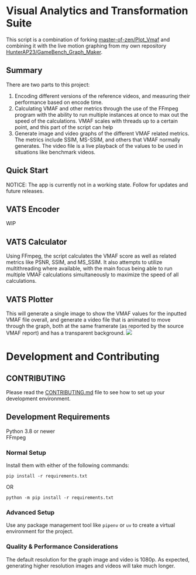 # Visual Analytics and Transformation Suite
This script is a combination of forking
[master-of-zen/Plot_Vmaf](https://github.com/master-of-zen/Plot_Vmaf) and
combining it with the live motion graphing from my own repository
[HunterAP23/GameBench_Graph_Maker](https://github.com/HunterAP23/GameBench_Graph_Maker).

## Summary
There are two parts to this project:
1. Encoding different versions of the reference videos, and measuring their
performance based on encode time.
2. Calculating VMAF and other metrics through the use of the FFmpeg program with the ability to run
multiple instances at once to max out the speed of the calculations. VMAF scales
with threads up to a certain point, and this part of the script can help
3. Generate image and video graphs of the different VMAF related metrics. The
metrics include  SSIM, MS-SSIM, and others that VMAF normally generates. The
video file is a live playback of the values to be used in situations like
benchmark videos.

## Quick Start
NOTICE: The app is currently not in a working state. Follow for updates and future releases.
<!-- Simply download the newest release from the
[releases section](https://github.com/HunterAP23/VATS/releases),
and run the executable. -->

## VATS Encoder
WIP

## VATS Calculator
Using FFmpeg, the script calculates the VMAF score as well as related metrics
like PSNR, SSIM, and MS_SSIM. It also attempts to utilize multithreading where
available, with the main focus being able to run multiple VMAF calculations
simultaneously to maximize the speed of all calculations.

## VATS Plotter
This will generate a single image to show the VMAF values for the inputted VMAF
file overall, and generate a video file that is animated to move through the
graph, both at the same framerate (as reported by the source VMAF report) and
has a transparent background.
![](graph_examples/plot_720p_default.svg)

# Development and Contributing
## CONTRIBUTING
Please read the [CONTRIBUTING.md](CONTRIBUTING.md) file to see how to set up
your development environment.

## Development Requirements
Python 3.8 or newer  
FFmpeg

### Normal Setup
Install them with either of the following commands:
```
pip install -r requirements.txt
```
OR
```
python -m pip install -r requirements.txt
```

### Advanced Setup
Use any package management tool like `pipenv` or `uv` to create a virtual environment for the project.

<!---
### Usage
```
usage: VMAF Calculator -r REFERENCE [-d [ENCODED ...]] [-f FFMPEG] [-t THREADS] [-p PROCESSES] [-c] [--psnr]
                       [--ssim] [--ms-ssim] [--subsamples SUBSAMPLES] [-m [MODEL ...]] [-l {xml,csv,json}] [--hwaccel]
                       [-h] [-v]
```

### Options
```

Multithreaded VMAF log file generator through FFmpeg.

optional arguments:
  -r REFERENCE, --reference REFERENCE
                        Reference video file().
                        The program expects a single "reference" file.

  -d [ENCODED ...], --encoded [ENCODED ...]
                        Encoded video file().
                        Specifying a single "encoded" file will only run a single VMAF calculation instance between it and the "reference" file.
                        Specifying multiple "encoded" files will compare the "reference" file against all the "encoded" files.
                        Specifying a directory for the "encoded" argument will scan the diretory for any MP4 and MKV files to compare against the "reference" file.
                        You can provide any combination of files and directories.


Optional arguments:
  -f FFMPEG, --ffmpeg FFMPEG
                        Specify the path to the FFmpeg executable (Default is "ffmpeg" which assumes that FFmpeg is part of your "Path" environment variable).
                        The path must either point to the executable itself, or to the directory that contains the executable named "ffmpeg".

  -t THREADS, --threads THREADS
                        Specify number of threads to be used for each process (Default is 0 for "autodetect").
                        Specifying more threads than there are available will clamp the value down to 1 thread for safety purposes.
                        A single VMAF process will effectively max out at 12 threads - any more will provide little to no performance increase.
                        The recommended value of threads to use per process is 4-6.

  -p PROCESSES, --processes PROCESSES
                        Specify number of simultaneous VMAF calculation processes to run (Default is 1).
                        Specifying more processes than there are available CPU threads will clamp the value down to the maximum number of threads on the system for a total of 1 thread per process.

  -c, --continue        Specify whether or not to look for a save state file for the given reference video file (Default is True).

  --psnr                Enable calculating PSNR values (Default is off).

  --ssim                Enable calculating SSIM values (Default is off).

  --ms-ssim, --ms_ssim  Enable calculating MS-SSIM values (Default is off).

  --subsamples SUBSAMPLES
                        Specify the number of subsamples to use (default 1).
                        This value only samples the VMAF and related metrics' values once every N frames.
                        Higher values may improve calculation performance at the cost of less accurate results.

                        This variable corresponds to VMAF's "n_subsample" variable.

  -m [MODEL ...], --model [MODEL ...]
                        Specify the VMAF model files to use. This argument expects a list of model files to use.
                        The program will calculate the VMAF scores for every encoded file, for every model given.
                        Note that VMAF models come in JSON format, and the program will only accept those models.

  -l {xml,csv,json}, --log-format {xml,csv,json}
                        Specify the VMAF log file format (Default is "xml").

  --hwaccel             Enable FFmpeg to automatically attempt to use hardware acceleration for video decoding (default is off).
                        Not specifying this option means FFmpeg will use only the CPU for video decoding.
                        Enabling this option means FFmpeg will use attempt to use the GPU for video decoding instead.
                        This could improve calculation speed, but your mileage may vary.


Miscellaneous arguments:
  -h, --help            Show this help message and exit.
  -v, --version         show program's version number and exit
```
-->

<!---
### Usage
```
usage: VMAF Plotter [-c CONFIG] [-o OUTPUT] [-t [{image,video,stats,agg,all} ...]]
                    [-dp [{vmaf,psnr,ssim,ms_ssim,all} ...]] [-r {720,1080,1440,4k}] [-f FPS] [-h] [-v]
                    [VMAF ...]
```

### Options
```
Plot VMAF to graph, save it as both a static image and as a transparent animated video file.
All of the following arguments have default values within the config file.
Arguments will override the values for the variables set in the config file when specified.
Settings that are not specified in the config file will use default values as deemed by the program.

positional arguments:
  VMAF                  Directories containing subdirectories, which should contain the VMAF report files and encoded video files.
                        The program will scan for inside the provided directories for subdirectories ending with "_results".
                        The subdirectories are expected to contain reports in CSV, JSON, and XML format that end with "_statistics" and be alongside the encoded video files.


Optional arguments:
  -c CONFIG, --config CONFIG
                        Config file (defualt: config.ini).
  -o OUTPUT, --output OUTPUT
                        Output files location, also defines the name of the output graph.
                        Not specifying an output directory will write the output data to the same directory as the inputs, for each input given.
                        Specifying a directory will save the output data of all inputs to that location.

  -t [{image,video,stats,agg,all} ...], --output_types [{image,video,stats,agg,all} ...], --output-types [{image,video,stats,agg,all} ...]
                        Choose whether to output a graph image, graph video, stats, or all three (Default: all).
                        The options are separated by a space if you want to specify only one or two of the choices.
                        - "image" will only output the image graph.
                        - "video" will only output the video graph.
                        - "stats" will only print out the statistics to the console and to a file.

                        - "all" will output the image and video graphs.
  -dp [{vmaf,psnr,ssim,ms_ssim,all} ...], --datapoints [{vmaf,psnr,ssim,ms_ssim,all} ...]
                        Choose which data points to show on the graphs and statistics outputs (Default: all).
                        The options are separated by a space if you want to specify only one or more.
                        - "vmaf" will only graph the VMAF scores.
                        - "psnr" will only graph the PSNR scores.
                        - "ssim" will only graph the SSIM scores.
                        - "ms_ssim" will only graph the MS-SSIM scores.
                        - "all" will graph the all of the above scores.

  -r {720,1080,1440,4k}, --resolution {720,1080,1440,4k}
                        Choose the resolution for the graph video (Default is 1080).
                        Note that higher values will mean drastically larger files and take substantially longer to encode.
                        This option is ignored when using option "-t" / "--output_types" with "none" value.

  -f FPS, --fps FPS     Specify the FPS for the video file (Default is 60).

Miscellaneous arguments:
  -h, --help            Show this help message and exit.
  -v, --version         show program's version number and exit
```
-->

### Quality & Performance Considerations
The default resolution for the graph image and video is 1080p.
As expected, generating higher resolution images and videos will take much
longer.
